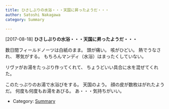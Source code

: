 ```yaml
---
title: ひさしぶりの水浴・・・天国に昇ったようだ・・・
author: Satoshi Nakagawa
category: Summary

---
```


[2017-08-18] **ひさしぶりの水浴・・・天国に昇ったようだ・・・** 

 数日間フィールドノーツは白紙のまま。
頭が痛い。
咳がひどい。
熱でうなされ、
寒気がする。
もちろんマンディ（水浴）はまったくしていない。

 リヴァがお湯をたっぷり作ってくれて、
ちょうどいい具合に水を混ぜてくれた。

 このたっぷりのお湯で水浴びをする。
天国のよう。
顔の皮が数枚はがれたようだ。
何度も何度もお湯をあびる。
あ・・・気持ちがいい。

- Category: [Summary](https://merapano.github.io/categories.html#Summary)

